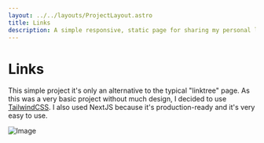 ```yaml
---
layout: ../../layouts/ProjectLayout.astro
title: Links
description: A simple responsive, static page for sharing my personal links.
---
```


# Links
This simple project it's only an alternative to the typical "linktree" page.
As this was a very basic project without much design, I decided to use <a target="_blank" href="https://tailwindcss.com/">TailwindCSS</a>.
I also used NextJS because it's production-ready and it's very easy to use.

![Image](/projects/links/links.webp)
